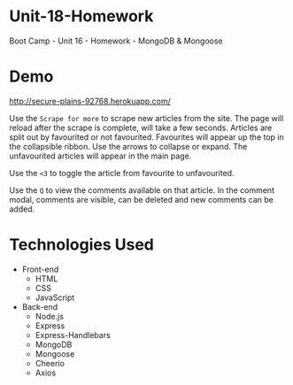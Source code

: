 # Unit-18-Homework
Boot Camp - Unit 16 - Homework - MongoDB &amp; Mongoose

# Demo
http://secure-plains-92768.herokuapp.com/

Use the `Scrape for more` to scrape new articles from the site. The page will reload after the scrape is complete, will take a few seconds. Articles are split out by favourited or not favourited. Favourites will appear up the top in the collapsible ribbon. Use the arrows to collapse or expand. The unfavourited articles will appear in the main page.

Use the `<3` to toggle the article from favourite to unfavourited.

Use the `Q` to view the comments available on that article. In the comment modal, comments are visible, can be deleted and new comments can be added.

# Technologies Used
- Front-end
  * HTML
  * CSS
  * JavaScript
- Back-end
  * Node.js
  * Express
  * Express-Handlebars
  * MongoDB
  * Mongoose
  * Cheerio
  * Axios
